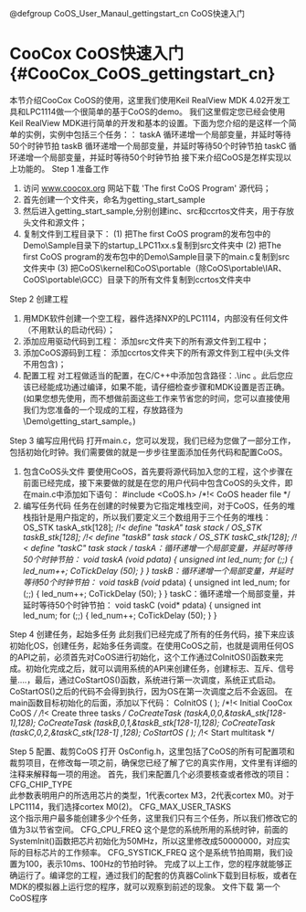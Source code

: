 @defgroup CoOS_User_Manaul_gettingstart_cn CoOS快速入门

CooCox CoOS快速入门  {#CooCox_CoOS_gettingstart_cn}
============= 

本节介绍CooCox CoOS的使用，这里我们使用Keil RealView MDK 4.02开发工具和LPC1114做一个很简单的基于CoOS的demo。
     我们这里假定您已经会使用Keil RealView MDK进行简单的开发和基本的设置。下面为您介绍的是这样一个简单的实例，实例中包括三个任务：：
taskA	循环递增一个局部变量，并延时等待50个时钟节拍
taskB	循环递增一个局部变量，并延时等待50个时钟节拍
taskC	循环递增一个局部变量，并延时等待50个时钟节拍
    接下来介绍CoOS是怎样实现以上功能的。
Step 1 准备工作
1. 访问 www.coocox.org 网站下载 'The first CoOS Program' 源代码；
2. 首先创建一个文件夹，命名为getting_start_sample
3. 然后进入getting_start_sample,分别创建inc、src和ccrtos文件夹，用于存放头文件和源文件；
4. 复制文件到工程目录下：
(1) 把The first CoOS program的发布包中的Demo\Sample目录下的startup_LPC11xx.s复制到src文件夹中
(2) 把The first CoOS program的发布包中的Demo\Sample目录下的main.c复制到src文件夹中
(3) 把CoOS\kernel和CoOS\portable（除CoOS\portable\IAR、CoOS\portable\GCC）目录下的所有文件复制到ccrtos文件夹中

Step 2 创建工程
1. 用MDK软件创建一个空工程，器件选择NXP的LPC1114，内部没有任何文件（不用默认的启动代码）；
2. 添加应用驱动代码到工程：
       添加src文件夹下的所有源文件到工程中；
3. 添加CoOS源码到工程：
       添加ccrtos文件夹下的所有源文件到工程中(头文件不用包含)；
4. 配置工程
       对工程做适当的配置，在C/C++中添加包含路径：.\inc 。此后您应该已经能成功通过编译，如果不能，请仔细检查步骤和MDK设置是否正确。
(如果您想先使用，而不想做前面这些工作来节省您的时间，您可以直接使用我们为您准备的一个现成的工程，存放路径为 \Demo\getting_start_sample。)

Step 3 编写应用代码
     打开main.c，您可以发现，我们已经为您做了一部分工作，包括初始化时钟。我们需要做的就是一步步往里面添加任务代码和配置CoOS。
1. 包含CoOS头文件
    要使用CoOS，首先要将源代码加入您的工程，这个步骤在前面已经完成，接下来要做的就是在您的用户代码中包含CoOS的头文件，即在main.c中添加如下语句：
#include <CoOS.h>                  /*!< CoOS header file */
2. 编写任务代码
    任务在创建的时候要为它指定堆栈空间，对于CoOS，任务的堆栈指针是用户指定的，所以我们要定义三个数组用于三个任务的堆栈：
OS_STK     taskA_stk[128];         /*!< define "taskA" task stack  */
OS_STK     taskB_stk[128];         /*!< define "taskB" task stack  */
OS_STK     taskC_stk[128];         /*!< define "taskC" task stack  */
taskA：循环递增一个局部变量，并延时等待50个时钟节拍：
void taskA (void* pdata)
{
unsigned int led_num;
for (;;) 
{
led_num++; 
CoTickDelay (50);
}
}
taskB：循环递增一个局部变量，并延时等待50个时钟节拍：
void taskB (void* pdata)
{
unsigned int led_num;
for (;;) 
{
led_num++; 
CoTickDelay (50);
}
}
taskC：循环递增一个局部变量，并延时等待50个时钟节拍：
void taskC (void* pdata)
{
unsigned int led_num;
for (;;) 
{
led_num++; 
CoTickDelay (50);
}
}

Step 4 创建任务，起始多任务
    此刻我们已经完成了所有的任务代码，接下来应该初始化OS，创建任务，起始多任务调度。在使用CoOS之前，也就是调用任何OS 的API之前，必须首先对CoOS进行初始化，这个工作通过CoInitOS()函数来完成。初始化完成之后，就可以调用系统的API来创建任务，创建标志、互斥、信号量….，最后，通过CoStartOS()函数，系统进行第一次调度，系统正式启动。CoStartOS()之后的代码不会得到执行，因为OS在第一次调度之后不会返回。
    在main函数目标初始化的后面，添加以下代码：
CoInitOS ( );                            /*!< Initial CooCox CoOS          */
  /*!< Create three tasks  */
  CoCreateTask (taskA,0,0,&taskA_stk[128-1],128);
  CoCreateTask (taskB,0,1,&taskB_stk[128-1],128);
  CoCreateTask (taskC,0,2,&taskC_stk[128-1]  ,128);
  CoStartOS ( );                        /*!< Start multitask               */  

Step 5 配置、裁剪CoOS
    打开 OsConfig.h，这里包括了CoOS的所有可配置项和裁剪项目，在修改每一项之前，确保您已经了解了它的真实作用，文件里有详细的注释来解释每一项的用途。
    首先，我们来配置几个必须要核查或者修改的项目：
    CFG_CHIP_TYPE  
    此参数表明用户的所选用芯片的类型，1代表cortex M3，2代表cortex M0。对于LPC1114，我们选择cortex M0(2)。
    CFG_MAX_USER_TASKS  
    这个指示用户最多能创建多少个任务，这里我们只有三个任务，所以我们修改它的值为3以节省空间。
    CFG_CPU_FREQ 
    这个是您的系统所用的系统时钟，前面的SystemInit()函数把芯片初始化为50MHz，所以这里修改成50000000，对应实际的目标芯片的工作频率。
    CFG_SYSTICK_FREQ
    这个是系统节拍周期，我们设置为100，表示10ms、100Hz的节拍时钟。
    完成了以上工作，您的程序就能够正确运行了。编译您的工程，通过我们的配套的仿真器Colink下载到目标板，或者在MDK的模拟器上运行您的程序，就可以观察到前述的现象。
文件下载
	第一个CoOS程序